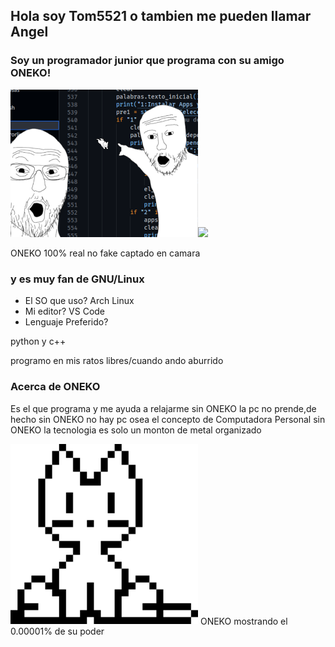 ## Hola soy Tom5521 o tambien me pueden llamar Angel
### Soy un programador junior que programa con su amigo ONEKO!
<img src="https://github.com/Tom5521/Tom5521/blob/f40a40b8b9151dcca45727ec354a8dbfd8296424/ONEKO!.png" width="300px"><img src="http://www.dicas-l.com.br/imagens/Neko_animated.gif" width="300px">

ONEKO 100% real no fake captado en camara


### y es muy fan de GNU/Linux
- El SO que uso?
Arch Linux
- Mi editor?
VS Code
- Lenguaje Preferido?

python y c++

programo en mis ratos libres/cuando ando aburrido

### Acerca de ONEKO
Es el que programa y me ayuda a relajarme
sin ONEKO la pc no prende,de hecho sin ONEKO no hay pc osea el concepto de Computadora Personal
sin ONEKO la tecnologia es solo un monton de metal organizado

<img src="https://github.com/Tom5521/Tom5521/blob/f3640e2216a493074bfb8436777524e719a5d3ec/oneko.png" width="300px">
ONEKO mostrando el 0.00001% de su poder




